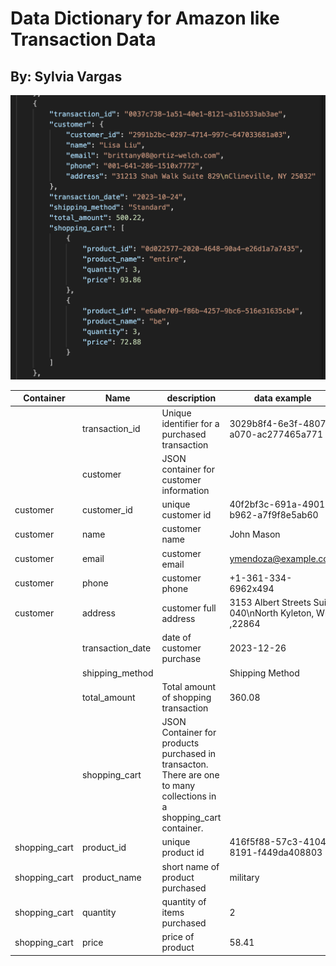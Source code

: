 # Data Dictionary for Amazon like Transaction Data
## By: Sylvia Vargas

![Alt text](image.png)

|Container| Name| description | data example|
| ---- | ---- | ---- | ----|
 || transaction_id| Unique identifier for a purchased transaction|  3029b8f4-6e3f-4807-a070-ac277465a771||
 ||customer| JSON container for customer information
|customer| customer_id| unique customer id| 40f2bf3c-691a-4901-b962-a7f9f8e5ab60|
|customer| name| customer name |  John Mason||
|customer| email| customer email|  ymendoza@example.com|
|customer|phone| customer phone|  +1-361-334-6962x494|
|customer| address|customer full address| 3153 Albert Streets Suite 040\nNorth Kyleton, WI ,22864|
 ||transaction_date|date of customer purchase |2023-12-26|
 ||shipping_method|| Shipping Method| |Standard||
 ||total_amount| Total amount of shopping transaction |  360.08|
 ||shopping_cart|JSON Container for products purchased in transacton.   There are one to many collections in a shopping_cart container. | |
|shopping_cart|    product_id| unique product id| 416f5f88-57c3-4104-8191-f449da408803|
|shopping_cart|  product_name| short name of product purchased | military|
|shopping_cart|               quantity| quantity of items purchased| 2|
|shopping_cart|             price|price of product| 58.41|
